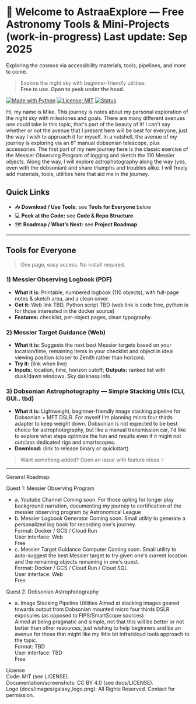 # 🌌 Welcome to AstraaExplore — Free Astronomy Tools & Mini-Projects (work-in-progress)  Last update: Sep 2025
Exploring the cosmos via accessibility materials, tools, pipelines, and more to come.
> Explore the night sky with beginner-friendly utilities.  
> **Free to use. Open to peek under the hood.**

[![Made with Python](https://img.shields.io/badge/Python-3.11+-informational)]()
[![License: MIT](https://img.shields.io/badge/License-MIT-green.svg)]()
[![Status](https://img.shields.io/badge/status-active-blue)]()

Hi, my name is Mike. This journey is notes about my personal exploration of the night sky with milestones and goals. 
There are many different avenues one could take in this topic, that's part of the beauty of it! I can't say whether or not the avenue that I present here will be best for everyone, just the way I wish to approach it for myself. 
In a nutshell, the avenue of my journey is exploring via an 8" manual dobsonian telescope, plus accessories. 
The first part of my new journey here is the classic exercise of the Messier Observing Program of logging and sketch the 110 Messier objects.
Along the way, I will explore astrophotography along the way (yes, even with the dobsonian) and share triumphs and troubles alike.
I will freely add materials, tools, utilities here that aid me in the journey.

## Quick Links
- 📥 **Download / Use Tools:** see **Tools for Everyone** below
- 💻 **Peek at the Code:** see **Code & Repo Structure**
- 🗺️ **Roadmap / What’s Next:** see **Project Roadmap**

---

## Tools for Everyone

> One page, easy access. No install required.

### 1) Messier Observing Logbook (PDF)
- **What it is:** Printable, numbered logbook (110 objects), with full-page notes & sketch area, and a clean cover.
- **Get it:** Web link TBD, Python script TBD (web link is code free, python is for those interested in the docker source)
- **Features:** checklist, per-object pages, clean typography.

### 2) Messier Target Guidance (Web)
- **What it is:** Suggests the next best Messier targets based on your location/time, remaining items in your checklist and object in ideal viewing position (closer to Zenith rather than horizon).
- **Try it:** (link when live)  
- **Inputs:** location, time, horizon cutoff; **Outputs:** ranked list with dusk/dawn windows. Sky darkness info.

### 3) Dobsonian Astrophotography — Simple Stacking Utils (CLI, GUI.. tbd)
- **What it is:** Lightweight, beginner-friendly image stacking pipeline for Dobsonian + MFT DSLR. For myself I'm planning micro four thirds adapter to keep weight down. Dobsonian is not expected to be best choice for astrophotography, but like a manual transmission car, I'd like to explore what steps optimize the fun and results even if it might not outclass dedicated rigs and smartscopes.
- **Download:** (link to release binary or quickstart)

> Want something added? Open an issue with feature ideas ✨

---


General Roadmap:

Quest 1: Messier Observing Program
-    a. Youtube Channel
        Coming soon. For those opting for longer play background narration, documenting my journey to certification of the messier observing program by Astronomical League
-    b. Messier Logbook Generator
        Coming soon. Small utility to generate a personalized log book for recording one's journey.<br>
        Format: Docker / GCS / Cloud Run<br>
        User interface: Web<br>
        Free
-    c. Messier Target Guidance Computer
        Coming soon. Small utility to auto-suggest the best Messier target to try given one's current location and the remaining objects remaining in one's quest.<br>
        Format: Docker / GCS / Cloud Run / Cloud SQL<br>
        User interface: Web<br>
        Free

Quest 2: Dobsonian Astrophotography
-    a. Image Stacking Pipeline Utilities
        Aimed at stacking images geared towards output from Dobsonian mounted micro four thirds DSLR exposures (as opposed to FIPS/SmartScope sources)<br>
        Aimed at being pragmatic and simple, not that this will be better or not better than other resources, just wishing to help beginners and be an avenue for those that might like my little bit infra/cloud tools approach to the topic.<br>
        Format: TBD<br>
        User interface: TBD<br>
        Free<br>

License<br>
Code: MIT (see LICENSE).<br>
Documentation/screenshots: CC BY 4.0 (see docs/LICENSE).<br>
Logo (docs/images/galaxy_logo.png): All Rights Reserved. Contact for permission.<br>


